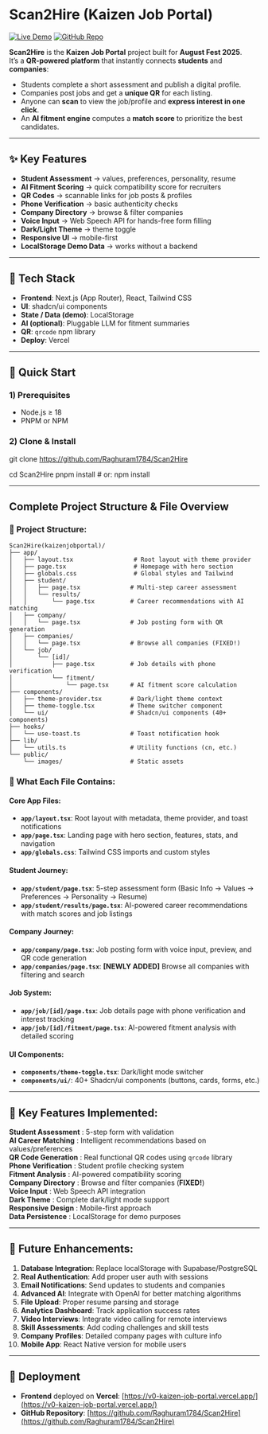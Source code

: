 # Scan2Hire (Kaizen Job Portal)

[![Live Demo](https://img.shields.io/badge/Live%20Demo-Vercel-brightgreen)](https://v0-kaizen-job-portal.vercel.app/)
[![GitHub Repo](https://img.shields.io/badge/GitHub-Repository-blue)](https://github.com/Raghuram1784/Scan2Hire)

**Scan2Hire** is the **Kaizen Job Portal** project built for **August Fest 2025**.  
It’s a **QR-powered platform** that instantly connects **students** and **companies**:
- Students complete a short assessment and publish a digital profile.
- Companies post jobs and get a **unique QR** for each listing.
- Anyone can **scan** to view the job/profile and **express interest in one click**.
- An **AI fitment engine** computes a **match score** to prioritize the best candidates.

---

## ✨ Key Features
- **Student Assessment** → values, preferences, personality, resume
- **AI Fitment Scoring** → quick compatibility score for recruiters
- **QR Codes** → scannable links for job posts & profiles
- **Phone Verification** → basic authenticity checks
- **Company Directory** → browse & filter companies
- **Voice Input** → Web Speech API for hands-free form filling
- **Dark/Light Theme** → theme toggle
- **Responsive UI** → mobile-first
- **LocalStorage Demo Data** → works without a backend

---

## 🧩 Tech Stack
- **Frontend**: Next.js (App Router), React, Tailwind CSS
- **UI**: shadcn/ui components
- **State / Data (demo)**: LocalStorage
- **AI (optional)**: Pluggable LLM for fitment summaries
- **QR**: `qrcode` npm library
- **Deploy**: Vercel

---

## 🚀 Quick Start

### 1) Prerequisites
- Node.js ≥ 18
- PNPM or NPM

### 2) Clone & Install
git clone https://github.com/Raghuram1784/Scan2Hire

cd Scan2Hire
pnpm install         # or: npm install

---


## **Complete Project Structure & File Overview**

### **📁 Project Structure:**

```plaintext
Scan2Hire(kaizenjobportal)/
├── app/
│   ├── layout.tsx                 # Root layout with theme provider
│   ├── page.tsx                   # Homepage with hero section
│   ├── globals.css                # Global styles and Tailwind
│   ├── student/
│   │   ├── page.tsx              # Multi-step career assessment
│   │   └── results/
│   │       └── page.tsx          # Career recommendations with AI matching
│   ├── company/
│   │   └── page.tsx              # Job posting form with QR generation
│   ├── companies/
│   │   └── page.tsx              # Browse all companies (FIXED!)
│   └── job/
│       └── [id]/
│           ├── page.tsx          # Job details with phone verification
│           └── fitment/
│               └── page.tsx      # AI fitment score calculation
├── components/
│   ├── theme-provider.tsx        # Dark/light theme context
│   ├── theme-toggle.tsx          # Theme switcher component
│   └── ui/                       # Shadcn/ui components (40+ components)
├── hooks/
│   └── use-toast.ts              # Toast notification hook
├── lib/
│   └── utils.ts                  # Utility functions (cn, etc.)
└── public/
    └── images/                   # Static assets
 ```   

### **🔧 What Each File Contains:**

#### **Core App Files:**

- **`app/layout.tsx`**: Root layout with metadata, theme provider, and toast notifications
- **`app/page.tsx`**: Landing page with hero section, features, stats, and navigation
- **`app/globals.css`**: Tailwind CSS imports and custom styles

#### **Student Journey:**

- **`app/student/page.tsx`**: 5-step assessment form (Basic Info → Values → Preferences → Personality → Resume)
- **`app/student/results/page.tsx`**: AI-powered career recommendations with match scores and job listings

#### **Company Journey:**

- **`app/company/page.tsx`**: Job posting form with voice input, preview, and QR code generation
- **`app/companies/page.tsx`**: **[NEWLY ADDED]** Browse all companies with filtering and search

#### **Job System:**

- **`app/job/[id]/page.tsx`**: Job details page with phone verification and interest tracking
- **`app/job/[id]/fitment/page.tsx`**: AI-powered fitment analysis with detailed scoring

#### **UI Components:**

- **`components/theme-toggle.tsx`**: Dark/light mode switcher
- **`components/ui/`**: 40+ Shadcn/ui components (buttons, cards, forms, etc.)

---

## 🚀 Key Features Implemented:

**Student Assessment** :  5-step form with validation  
**AI Career Matching** : Intelligent recommendations based on values/preferences  
**QR Code Generation** : Real functional QR codes using `qrcode` library  
**Phone Verification** : Student profile checking system  
**Fitment Analysis** : AI-powered compatibility scoring  
**Company Directory**  : Browse and filter companies (**FIXED!**)  
**Voice Input**  : Web Speech API integration  
**Dark Theme** : Complete dark/light mode support  
**Responsive Design** : Mobile-first approach  
**Data Persistence** : LocalStorage for demo purposes  

---

## 🔮 Future Enhancements:

1. **Database Integration**: Replace localStorage with Supabase/PostgreSQL
2. **Real Authentication**: Add proper user auth with sessions
3. **Email Notifications**: Send updates to students and companies
4. **Advanced AI**: Integrate with OpenAI for better matching algorithms
5. **File Upload**: Proper resume parsing and storage
6. **Analytics Dashboard**: Track application success rates
7. **Video Interviews**: Integrate video calling for remote interviews
8. **Skill Assessments**: Add coding challenges and skill tests
9. **Company Profiles**: Detailed company pages with culture info
10. **Mobile App**: React Native version for mobile users

---

## 🚢 Deployment

- **Frontend** deployed on **Vercel**: [https://v0-kaizen-job-portal.vercel.app/](https://v0-kaizen-job-portal.vercel.app/)
- **GitHub Repository**: [https://github.com/Raghuram1784/Scan2Hire](https://github.com/Raghuram1784/Scan2Hire)

